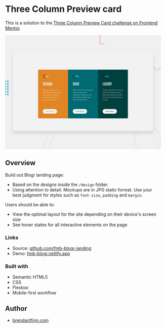 # Three Column Preview card

This is a solution to the [Three Column Preview Card challenge on Frontend Mentor](https://www.frontendmentor.io/challenges/3column-preview-card-component-pH92eAR2-). 

![Design preview for the Three Column Preview Card ](./design/desktop-preview.jpg)


## Overview
Build out Blogr landing page:
- Based on the designs inside the `/design` folder. 
- Using attention to detail. Mockups are in JPG static format. Use your best judgment for styles such as `font-size`, `padding` and `margin`.

Users should be able to:
- View the optimal layout for the site depending on their device's screen size
- See hover states for all interactive elements on the page



### Links
- Source: [github.com/fmb-blogr-landing](https://github.com/brendantfinn/fmb-three-column)
- Demo: [fmb-blogr.netlify.app](https://www.https://fmb-three-column.netlify.app/)

### Built with

- Semantic HTML5 
- CSS
- Flexbox
- Mobile-first workflow

## Author

- [brendantfinn.com](https://www.brendantfinn.com)
